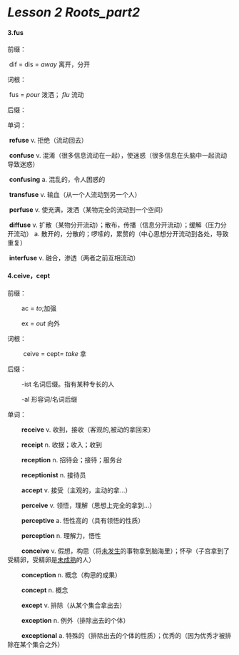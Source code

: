 # *Lesson 2 Roots_part2*

#### 3.fus

前缀：

​        dif = dis = *away* 离开，分开

词根：

​        fus = *pour* 泼洒； *flu* 流动

后缀：

单词：

​        **refuse** v. 拒绝（流动回去）

​        **confuse** v. 混淆（很多信息流动在一起），使迷惑（很多信息在头脑中一起流动导致迷惑）

​        **confusing** a. 混乱的，令人困惑的

​        **transfuse** v. 输血（从一个人流动到另一个人）

​        **perfuse** v. 使充满，泼洒（某物完全的流动到一个空间）

​        **diffuse** v. 扩散（某物分开流动）；散布，传播（信息分开流动）；缓解（压力分开流动） a. 散开的，分散的；啰嗦的，累赘的（中心思想分开流动到各处，导致重复）

​        **interfuse** v. 融合，渗透（两者之前互相流动）

#### 4.ceive，cept

前缀：

​        ac = *to*;加强

        ex = *out* 向外

词根：

​         ceive = cept= *take* 拿

后缀：

        -ist  名词后缀。指有某种专长的人

        -al 形容词/名词后缀

单词：

        **receive** v. 收到，接收（客观的,被动的拿回来）

        **receipt** n. 收据；收入；收到

        **reception** n. 招待会；接待；服务台

        **receptionist** n.  接待员

        **accept** v. 接受（主观的，主动的拿...）

        **perceive**  v. 领悟，理解（思想上完全的拿到...）

        **perceptive** a. 悟性高的（具有领悟的性质）

        **perception** n. 理解力，悟性

        **conceive** v. 假想，构思（将<u>未发生</u>的事物拿到脑海里）；怀孕（子宫拿到了受精卵，受精卵是<u>未成熟</u>的人） 

        **conception** n. 概念（构思的成果）

        **concept** n. 概念

        **except** v. 排除（从某个集合拿出去）

        **exception** n. 例外（排除出去的个体）

        **exceptional** a. 特殊的（排除出去的个体的性质）；优秀的（因为优秀才被排除在某个集合之外）
